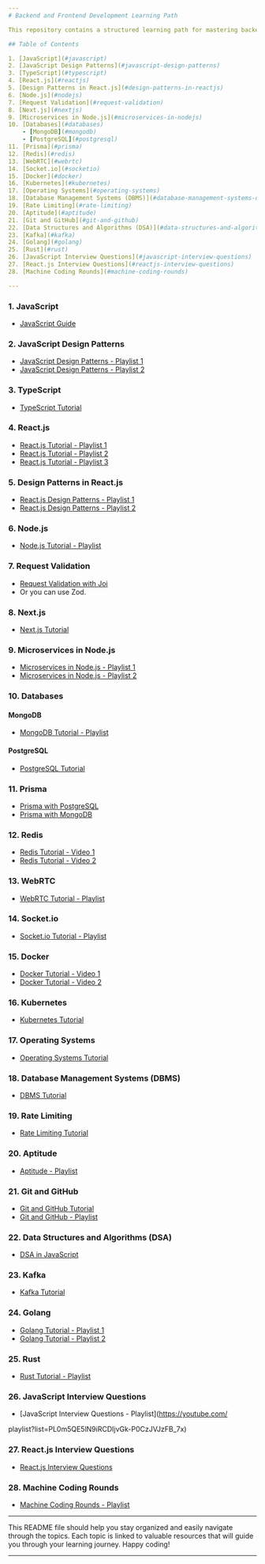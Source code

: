 ```yaml
---
# Backend and Frontend Development Learning Path

This repository contains a structured learning path for mastering backend and frontend development, focusing on JavaScript, React.js, Node.js, databases, and other essential technologies.

## Table of Contents

1. [JavaScript](#javascript)
2. [JavaScript Design Patterns](#javascript-design-patterns)
3. [TypeScript](#typescript)
4. [React.js](#reactjs)
5. [Design Patterns in React.js](#design-patterns-in-reactjs)
6. [Node.js](#nodejs)
7. [Request Validation](#request-validation)
8. [Next.js](#nextjs)
9. [Microservices in Node.js](#microservices-in-nodejs)
10. [Databases](#databases)
    - [MongoDB](#mongodb)
    - [PostgreSQL](#postgresql)
11. [Prisma](#prisma)
12. [Redis](#redis)
13. [WebRTC](#webrtc)
14. [Socket.io](#socketio)
15. [Docker](#docker)
16. [Kubernetes](#kubernetes)
17. [Operating Systems](#operating-systems)
18. [Database Management Systems (DBMS)](#database-management-systems-dbms)
19. [Rate Limiting](#rate-limiting)
20. [Aptitude](#aptitude)
21. [Git and GitHub](#git-and-github)
22. [Data Structures and Algorithms (DSA)](#data-structures-and-algorithms-dsa)
23. [Kafka](#kafka)
24. [Golang](#golang)
25. [Rust](#rust)
26. [JavaScript Interview Questions](#javascript-interview-questions)
27. [React.js Interview Questions](#reactjs-interview-questions)
28. [Machine Coding Rounds](#machine-coding-rounds)

---
```


### 1. JavaScript
- [JavaScript Guide](https://javascript.info/)

### 2. JavaScript Design Patterns
- [JavaScript Design Patterns - Playlist 1](https://youtube.com/playlist?list=PL2sQdFoGnLIizdb8a7O2H2PkSCWazP6F9)
- [JavaScript Design Patterns - Playlist 2](https://youtube.com/playlist?list=PLFKDYTlP3abzwWleHq1WHcKyi8nCPY74s)

### 3. TypeScript
- [TypeScript Tutorial](https://youtu.be/66_bET6sI20?si=Ft_j1S7jbrkBg-30)

### 4. React.js
- [React.js Tutorial - Playlist 1](https://youtube.com/playlist?list=PLQOMi2yb4hF2cBQFXVR1W7xcAmR2iYmQs)
- [React.js Tutorial - Playlist 2](https://youtube.com/playlist?list=PLQOMi2yb4hF3jxl5dD2IDd6pzeqaarD4s)
- [React.js Tutorial - Playlist 3](https://youtube.com/playlist?list=PLu71SKxNbfoDqgPchmvIsL4hTnJIrtige)

### 5. Design Patterns in React.js
- [React.js Design Patterns - Playlist 1](https://youtube.com/playlist?list=PLApy4UwQM3Updrw-4mOXTwgsWar9bqk6i)
- [React.js Design Patterns - Playlist 2](https://youtube.com/playlist?list=PLe3J6mZBq1xVZ-aVma_0GFa2sC-Fwl0J3)

### 6. Node.js
- [Node.js Tutorial - Playlist](https://youtube.com/playlist?list=PLinedj3B30sDby4Al-i13hQJGQoRQDfPo)

### 7. Request Validation
- [Request Validation with Joi](https://youtu.be/Hi3-WxQhO-M?si=3IWJ3zD6WlqpPCtl)
- Or you can use Zod.

### 8. Next.js
- [Next.js Tutorial](https://youtu.be/vCOSTG10Y4o?si=Urc3wYTB7jd5uPM9)

### 9. Microservices in Node.js
- [Microservices in Node.js - Playlist 1](https://youtube.com/playlist?list=PLaLqLOj2bk9b7ZOVj90rwxUmpKqf9FIi_)
- [Microservices in Node.js - Playlist 2](https://youtube.com/playlist?list=PLaLqLOj2bk9aaZZYoH7tMDj5obE7os45_)

### 10. Databases

#### MongoDB
- [MongoDB Tutorial - Playlist](https://youtube.com/playlist?list=PLA3GkZPtsafZydhN4nP0h7hw7PQuLsBv1)

#### PostgreSQL
- [PostgreSQL Tutorial](https://youtu.be/cnzka7kF5Zk?si=QepXudOkIzXR4yR8)

### 11. Prisma
- [Prisma with PostgreSQL](https://youtu.be/GReoWKUnwAg?si=_IO7tNUHg04rA2Ah)
- [Prisma with MongoDB](https://www.youtube.com/live/IiqhMNPWGEs?si=gfJFi80hU1ODdV_k)

### 12. Redis
- [Redis Tutorial - Video 1](https://youtu.be/Vx2zPMPvmug?si=yB0xnrFbO-DpWRo5)
- [Redis Tutorial - Video 2](https://youtu.be/Y46wlauVH_o?si=2aBrieIAUz6KpU5U)

### 13. WebRTC
- [WebRTC Tutorial - Playlist](https://youtube.com/playlist?list=PLinedj3B30sDxXVu4VXdFx678W2pJmORa)

### 14. Socket.io
- [Socket.io Tutorial - Playlist](https://youtube.com/playlist?list=PLrwNNiB6YOA1a0_xXvogmvSHrLcanVKkF)

### 15. Docker
- [Docker Tutorial - Video 1](https://youtu.be/RqTEHSBrYFw?si=3i0vKW7tNkl1Y8sY)
- [Docker Tutorial - Video 2](https://youtu.be/rr9cI4u1_88?si=-O2MpiUecHl4FhFY)

### 16. Kubernetes
- [Kubernetes Tutorial](https://youtu.be/rBeyHDKLVqM?si=AmHGnBwNvYVHtLpp)

### 17. Operating Systems
- [Operating Systems Tutorial](https://youtu.be/yK1uBHPdp30?si=KSxhsqEt7nSoYmSJ)

### 18. Database Management Systems (DBMS)
- [DBMS Tutorial](https://youtu.be/dl00fOOYLOM?si=ysmiAKquRSQk7r3s)

### 19. Rate Limiting
- [Rate Limiting Tutorial](https://youtu.be/RprHo1kT6c4?si=qro9Xxi0o0Kc-98i)

### 20. Aptitude
- [Aptitude - Playlist](https://youtube.com/playlist?list=PL8p2I9GklV454LdGfDOw0KkNazKuA-6B2)

### 21. Git and GitHub
- [Git and GitHub Tutorial](https://youtu.be/q8EevlEpQ2A?si=ItDSd53MdaVFCQSf)
- [Git and GitHub - Playlist](https://youtube.com/playlist?list=PLinedj3B30sCoLe5k0FWtFd-JykESyu6h)

### 22. Data Structures and Algorithms (DSA)
- [DSA in JavaScript](https://youtu.be/wBtPGnVnA9g?si=LipkyKw2h-VKnOJO)

### 23. Kafka
- [Kafka Tutorial](https://youtu.be/ZJJHm_bd9Zo?si=ITSIp8St2VzvU4F0)

### 24. Golang
- [Golang Tutorial - Playlist 1](https://youtube.com/playlist?list=PLXQpH_kZIxTWUe-Ee-DZEX5gfeoo4tHV6)
- [Golang Tutorial - Playlist 2](https://youtu.be/un6ZyFkqFKo?si=3MH2KXLhn9LWq0hf)

### 25. Rust
- [Rust Tutorial - Playlist](https://youtube.com/playlist?list=PLinedj3B30sA_M0oxCRgFzPzEMX3CSfT5)

### 26. JavaScript Interview Questions
- [JavaScript Interview Questions - Playlist](https://youtube.com/

playlist?list=PL0m5QE5lN9iRCDIjvGk-P0CzJVJzFB_7x)

### 27. React.js Interview Questions
- [React.js Interview Questions](https://youtube.com/playlist?list=PL0m5QE5lN9iTdZBxECADuxM7mFQVC5Wmd)

### 28. Machine Coding Rounds
- [Machine Coding Rounds - Playlist](https://youtube.com/playlist?list=PLjVLYmrlmjGfpJiC1Zw5SGlkJEnVksKJ9)

---

This README file should help you stay organized and easily navigate through the topics. Each topic is linked to valuable resources that will guide you through your learning journey. Happy coding!

---